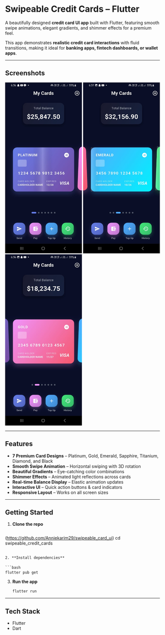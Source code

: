 #  Swipeable Credit Cards – Flutter

A beautifully designed **credit card UI app** built with Flutter, featuring smooth swipe animations, elegant gradients, and shimmer effects for a premium feel.

This app demonstrates **realistic credit card interactions** with fluid transitions, making it ideal for **banking apps, fintech dashboards, or wallet apps**.

---

##  Screenshots

<div align="left">
  <img src="assets/card1.jpg" width="250"/>
  <img src="assets/card2.jpg" width="250"/>
  <img src="assets/card3.jpg" width="250"/>
</div>  

---

##  Features

*  **7 Premium Card Designs** – Platinum, Gold, Emerald, Sapphire, Titanium, Diamond, and Black
*  **Smooth Swipe Animation** – Horizontal swiping with 3D rotation
*  **Beautiful Gradients** – Eye-catching color combinations
*  **Shimmer Effects** – Animated light reflections across cards
*  **Real-time Balance Display** – Elastic animation updates
*  **Interactive UI** – Quick action buttons & card indicators
*  **Responsive Layout** – Works on all screen sizes

---

##  Getting Started

1. **Clone the repo**

   ```bash
  (https://github.com/Anniekarim29/swipeable_card_ui)
   cd swipeable_credit_cards
   ```

2. **Install dependencies**

   ```bash
   flutter pub get
   ```

3. **Run the app**

   ```bash
   flutter run
   ```


---

##  Tech Stack

* Flutter 
* Dart 

